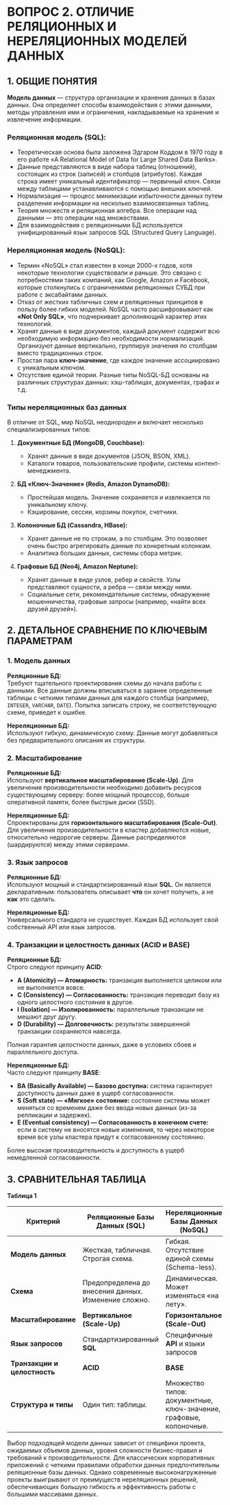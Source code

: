 # ВОПРОС 2. ОТЛИЧИЕ РЕЛЯЦИОННЫХ И НЕРЕЛЯЦИОННЫХ МОДЕЛЕЙ ДАННЫХ

## 1. ОБЩИЕ ПОНЯТИЯ

**Модель данных** — структура организации и хранения данных в базах данных. Она определяет способы взаимодействия с этими данными, методы управления ими и ограничения, накладываемые на хранение и извлечение информации.

### Реляционная модель (SQL):

- Теоретическая основа была заложена Эдгаром Коддом в 1970 году в его работе «A Relational Model of Data for Large Shared Data Banks».
- Данные представляются в виде набора таблиц (отношений), состоящих из строк (записей) и столбцов (атрибутов). Каждая строка имеет уникальный идентификатор — первичный ключ. Связи между таблицами устанавливаются с помощью внешних ключей.
- Нормализация — процесс минимизации избыточности данных путем разделения информации на несколько взаимосвязанных таблиц.
- Теория множеств и реляционная алгебра. Все операции над данными — это операции над множествами.
- Для взаимодействия с реляционными БД используется унифицированный язык запросов SQL (Structured Query Language).

### Нереляционная модель (NoSQL):

- Термин «NoSQL» стал известен в конце 2000-х годов, хотя некоторые технологии существовали и раньше. Это связано с потребностями таких компаний, как Google, Amazon и Facebook, которые столкнулись с ограничениями реляционных СУБД при работе с эксабайтами данных.
- Отказ от жестких табличных схем и реляционных принципов в пользу более гибких моделей. NoSQL часто расшифровывают как **«Not Only SQL»**, что подчеркивает дополняющий характер этих технологий.
- Хранят данные в виде документов, каждый документ содержит всю необходимую информацию без необходимости нормализаций. Организуют данные вертикально, группируя значения по столбцам вместо традиционных строк.
- Простая пара **ключ-значение**, где каждое значение ассоциировано с уникальным ключом.
- Отсутствие единой теории. Разные типы NoSQL-БД основаны на различных структурах данных: хэш-таблицах, документах, графах и т.д.

### Типы нереляционных баз данных

В отличие от SQL, мир NoSQL неоднороден и включает несколько специализированных типов:

1. **Документные БД (MongoDB, Couchbase):**
   - Хранят данные в виде документов (JSON, BSON, XML).
   - Каталоги товаров, пользовательские профили, системы контент-менеджмента.

2. **БД «Ключ-Значение» (Redis, Amazon DynamoDB):**
   - Простейшая модель. Значение сохраняется и извлекается по уникальному ключу.
   - Кэширование, сессии, корзины покупок, счетчики.

3. **Колоночные БД (Cassandra, HBase):**
   - Хранят данные не по строкам, а по столбцам. Это позволяет очень быстро агрегировать данные по конкретным колонкам.
   - Аналитика больших данных, системы сбора метрик.

4. **Графовые БД (Neo4j, Amazon Neptune):**
   - Хранят данные в виде узлов, ребер и свойств. Узлы представляют сущности, а ребра — связи между ними.
   - Социальные сети, рекомендательные системы, обнаружение мошенничества, графовые запросы (например, «найти всех друзей друзей»).

## 2. ДЕТАЛЬНОЕ СРАВНЕНИЕ ПО КЛЮЧЕВЫМ ПАРАМЕТРАМ

### 1. Модель данных

**Реляционные БД:**  
Требуют тщательного проектирования схемы до начала работы с данными. Все данные должны вписываться в заранее определенные таблицы с четкими типами данных для каждого столбца (например, `INTEGER`, `VARCHAR`, `DATE`). Попытка записать строку, не соответствующую схеме, приведет к ошибке.

**Нереляционные БД:**  
Используют гибкую, динамическую схему. Данные могут добавляться без предварительного описания их структуры.

### 2. Масштабирование

**Реляционные БД:**  
Используют **вертикальное масштабирование (Scale-Up)**. Для увеличения производительности необходимо добавить ресурсов существующему серверу: более мощный процессор, больше оперативной памяти, более быстрые диски (SSD).

**Нереляционные БД:**  
Спроектированы для **горизонтального масштабирования (Scale-Out)**. Для увеличения производительности в кластер добавляются новые, относительно недорогие серверы. Данные распределяются (шардируются) между этими серверами.

### 3. Язык запросов

**Реляционные БД:**  
Используют мощный и стандартизированный язык **SQL**. Он является декларативным: пользователь описывает **что** он хочет получить, а не **как** это сделать.

**Нереляционные БД:**  
Универсального стандарта не существует. Каждая БД использует свой собственный API или язык запросов.

### 4. Транзакции и целостность данных (ACID и BASE)

**Реляционные БД:**  
Строго следуют принципу **ACID**:

- **A (Atomicity) — Атомарность:** транзакция выполняется целиком или не выполняется вовсе.
- **C (Consistency) — Согласованность:** транзакция переводит базу из одного целостного состояния в другое.
- **I (Isolation) — Изолированность:** параллельные транзакции не мешают друг другу.
- **D (Durability) — Долговечность:** результаты завершенной транзакции сохраняются навсегда.

Полная гарантия целостности данных, даже в условиях сбоев и параллельного доступа.

**Нереляционные БД:**  
Часто следуют принципу **BASE**:

- **BA (Basically Available) — Базово доступна:** система гарантирует доступность данных даже в ущерб согласованности.
- **S (Soft state) — «Мягкое» состояние:** состояние системы может меняться со временем даже без ввода новых данных (из-за репликации и задержек).
- **E (Eventual consistency) — Согласованность в конечном счете:** если в систему не вносятся новые изменения, то через некоторое время все узлы кластера придут к согласованному состоянию.

Более высокая производительность и доступность в ущерб немедленной согласованности.

## 3. СРАВНИТЕЛЬНАЯ ТАБЛИЦА

**Таблица 1**

| Критерий | Реляционные Базы Данных (SQL) | Нереляционные Базы Данных (NoSQL) |
|----------|-------------------------------|-----------------------------------|
| **Модель данных** | Жесткая, табличная. Строгая схема. | Гибкая. Отсутствие единой схемы (Schema-less). |
| **Схема** | Предопределена до внесения данных. Изменение сложно. | Динамическая. Может изменяться «на лету». |
| **Масштабирование** | **Вертикальное (Scale-Up)** | **Горизонтальное (Scale-Out)** |
| **Язык запросов** | Стандартизированный **SQL** | Специфичные **API** и языки запросов |
| **Транзакции и целостность** | **ACID** | **BASE** |
| **Структура и типы** | Один тип: таблицы. | Множество типов: документные, ключ-значение, графовые, колоночные. |

Выбор подходящей модели данных зависит от специфики проекта, ожидаемых объемов данных, уровня сложности бизнес-правил и требований к производительности. Для классических корпоративных приложений с четкими правилами обработки данных предпочтительны реляционные базы данных. Однако современные высоконагруженные проекты выигрывают от преимуществ нереляционных решений, обеспечивающих большую гибкость и эффективность работы с большими массивами данных.